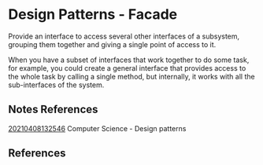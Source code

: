 ---
---
# Design Patterns - Facade

Provide an interface to access several other interfaces of a subsystem,
grouping them together and giving a single point of access to it.

When you have a subset of interfaces that work together to do some task,
for example, you could create a general interface that provides access
to the whole task by calling a single method, but internally, it works
with all the sub-interfaces of the system.

## Notes References

[20210408132546](/notes/20210408132546) Computer Science - Design patterns

## References
